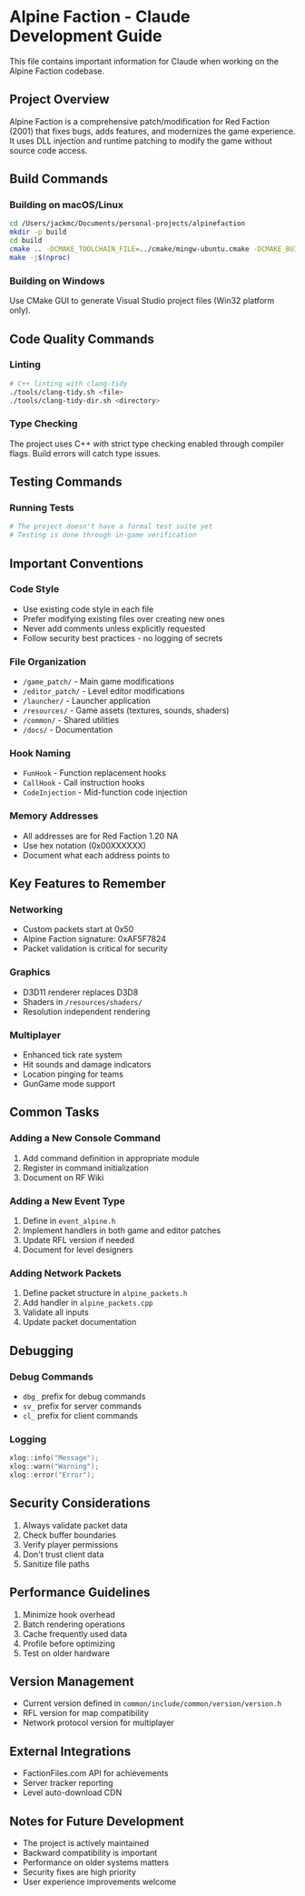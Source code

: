 # Alpine Faction - Claude Development Guide

This file contains important information for Claude when working on the Alpine Faction codebase.

## Project Overview

Alpine Faction is a comprehensive patch/modification for Red Faction (2001) that fixes bugs, adds features, and modernizes the game experience. It uses DLL injection and runtime patching to modify the game without source code access.

## Build Commands

### Building on macOS/Linux
```bash
cd /Users/jackmc/Documents/personal-projects/alpinefaction
mkdir -p build
cd build
cmake .. -DCMAKE_TOOLCHAIN_FILE=../cmake/mingw-ubuntu.cmake -DCMAKE_BUILD_TYPE=Release
make -j$(nproc)
```

### Building on Windows
Use CMake GUI to generate Visual Studio project files (Win32 platform only).

## Code Quality Commands

### Linting
```bash
# C++ linting with clang-tidy
./tools/clang-tidy.sh <file>
./tools/clang-tidy-dir.sh <directory>
```

### Type Checking
The project uses C++ with strict type checking enabled through compiler flags. Build errors will catch type issues.

## Testing Commands

### Running Tests
```bash
# The project doesn't have a formal test suite yet
# Testing is done through in-game verification
```

## Important Conventions

### Code Style
- Use existing code style in each file
- Prefer modifying existing files over creating new ones
- Never add comments unless explicitly requested
- Follow security best practices - no logging of secrets

### File Organization
- `/game_patch/` - Main game modifications
- `/editor_patch/` - Level editor modifications
- `/launcher/` - Launcher application
- `/resources/` - Game assets (textures, sounds, shaders)
- `/common/` - Shared utilities
- `/docs/` - Documentation

### Hook Naming
- `FunHook` - Function replacement hooks
- `CallHook` - Call instruction hooks
- `CodeInjection` - Mid-function code injection

### Memory Addresses
- All addresses are for Red Faction 1.20 NA
- Use hex notation (0x00XXXXXX)
- Document what each address points to

## Key Features to Remember

### Networking
- Custom packets start at 0x50
- Alpine Faction signature: 0xAF5F7824
- Packet validation is critical for security

### Graphics
- D3D11 renderer replaces D3D8
- Shaders in `/resources/shaders/`
- Resolution independent rendering

### Multiplayer
- Enhanced tick rate system
- Hit sounds and damage indicators
- Location pinging for teams
- GunGame mode support

## Common Tasks

### Adding a New Console Command
1. Add command definition in appropriate module
2. Register in command initialization
3. Document on RF Wiki

### Adding a New Event Type
1. Define in `event_alpine.h`
2. Implement handlers in both game and editor patches
3. Update RFL version if needed
4. Document for level designers

### Adding Network Packets
1. Define packet structure in `alpine_packets.h`
2. Add handler in `alpine_packets.cpp`
3. Validate all inputs
4. Update packet documentation

## Debugging

### Debug Commands
- `dbg_` prefix for debug commands
- `sv_` prefix for server commands
- `cl_` prefix for client commands

### Logging
```cpp
xlog::info("Message");
xlog::warn("Warning");
xlog::error("Error");
```

## Security Considerations

1. Always validate packet data
2. Check buffer boundaries
3. Verify player permissions
4. Don't trust client data
5. Sanitize file paths

## Performance Guidelines

1. Minimize hook overhead
2. Batch rendering operations
3. Cache frequently used data
4. Profile before optimizing
5. Test on older hardware

## Version Management

- Current version defined in `common/include/common/version/version.h`
- RFL version for map compatibility
- Network protocol version for multiplayer

## External Integrations

- FactionFiles.com API for achievements
- Server tracker reporting
- Level auto-download CDN

## Notes for Future Development

- The project is actively maintained
- Backward compatibility is important
- Performance on older systems matters
- Security fixes are high priority
- User experience improvements welcome